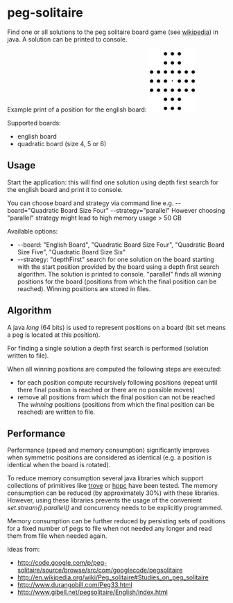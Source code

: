 # peg-solitaire

Find one or all solutions to the peg solitaire board game (see [wikipedia](https://en.wikipedia.org/wiki/Peg_solitaire)) in java.
A solution can be printed to console. 

Example print of a position for the english board:
![Screenshot](example_position.jpg)

Supported boards:
* english board
* quadratic board (size 4, 5 or 6)

## Usage
Start the application: this will find one solution using depth first search for the english board and print it to console.

You can choose board and strategy via command line e.g. --board="Quadratic Board Size Four" --strategy="parallel"
However choosing "parallel" strategy might lead to high memory usage > 50 GB

Available options:
* --board: "English Board", "Quadratic Board Size Four", "Quadratic Board Size Five", "Quadratic Board Size Six"
* --strategy: 
  "depthFirst" search for one solution on the board starting with the start position provided by the board
  using a depth first search algorithm. The solution is printed to console.
  "parallel" finds all *winning* positions for the board (positions from which the final position can be reached).
  Winning positions are stored in files.

## Algorithm
A java *long* (64 bits) is used to represent positions on a board (bit set means a peg is located at this position).

For finding a single solution a depth first search is performed (solution written to file).

When all winning positions are computed the following steps are executed:
* for each position compute recursively following positions 
  (repeat until there final position is reached or there are no possible moves)
* remove all positions from which the final position can not be reached  
The *winning* positions (positions from which the final position can be reached) are written to file.


## Performance
Performance (speed and memory consumption) significantly improves when symmetric positions are considered as identical 
(e.g. a position is identical when the board is rotated).

To reduce memory consumption several java libraries which support collections of primitives like 
[trove](https://bitbucket.org/trove4j/trove/src/master/) or  [hppc](https://github.com/carrotsearch/hppc)
have been tested. The memory consumption can be reduced (by approximately 30%) with these libraries.
However, using these libraries prevents the usage of the convenient *set.stream().parallel()* and 
concurrency needs to be explicitly programmed.

Memory consumption can be further reduced by persisting sets of positions for a fixed number of pegs to file 
when not needed any longer and read them from file when needed again.

Ideas from:
* http://code.google.com/p/peg-solitaire/source/browse/src/com/googlecode/pegsolitaire
* http://en.wikipedia.org/wiki/Peg_solitaire#Studies_on_peg_solitaire
* http://www.durangobill.com/Peg33.html
* http://www.gibell.net/pegsolitaire/English/index.html
